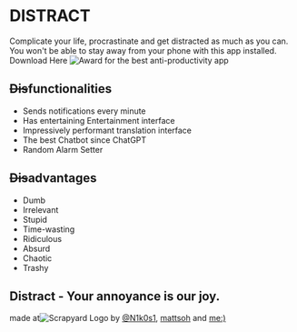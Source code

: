 # DISTRACT
Complicate your life, procrastinate and get distracted as much as you can. You won't be able to stay away from your phone with this app installed.
Download Here
![Award for the best anti-productivity app](https://hc-cdn.hel1.your-objectstorage.com/s/v3/53e83138c5afd742a5cf7d9458593f5273f2aeb3_a__5_.png)
## ~~Dis~~functionalities
- Sends notifications every minute
- Has entertaining Entertainment interface
- Impressively performant translation interface
- The best Chatbot since ChatGPT
- Random Alarm Setter
## ~~Dis~~advantages
- Dumb
- Irrelevant
- Stupid
- Time-wasting
- Ridiculous
- Absurd
- Chaotic
- Trashy

## Distract - Your annoyance is our joy.
made at![Scrapyard Logo](https://scrapyard.hackclub.com/elements/wordmark.svg) by
[@N1k0s1](https://github.com/N1k0s1), [mattsoh](https://github.com/mattsoh) and [me:)](https://github.com/Cosmin-Mare)
